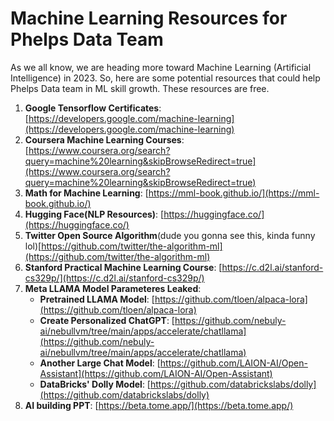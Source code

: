 # Machine Learning Resources for Phelps Data Team

As we all know, we are heading more toward Machine Learning (Artificial Intelligence) in 2023. So, here are some potential resources that could help Phelps Data team in ML skill growth. These resources are free.

1. **Google Tensorflow Certificates**: [https://developers.google.com/machine-learning](https://developers.google.com/machine-learning)
2. **Coursera Machine Learning Courses**: [https://www.coursera.org/search?query=machine%20learning&skipBrowseRedirect=true](https://www.coursera.org/search?query=machine%20learning&skipBrowseRedirect=true)
3. **Math for Machine Learning**: [https://mml-book.github.io/](https://mml-book.github.io/)
4. **Hugging Face(NLP Resources)**: [https://huggingface.co/](https://huggingface.co/)
4. **Twitter Open Source Algorithm**(dude you gonna see this, kinda funny lol)[https://github.com/twitter/the-algorithm-ml](https://github.com/twitter/the-algorithm-ml)
5. **Stanford Practical Machine Learning Course**: [https://c.d2l.ai/stanford-cs329p/](https://c.d2l.ai/stanford-cs329p/)
6. **Meta LLAMA Model Parameteres Leaked**: 
    - **Pretrained LLAMA Model**: [https://github.com/tloen/alpaca-lora](https://github.com/tloen/alpaca-lora)
    - **Create Personalized ChatGPT**: [https://github.com/nebuly-ai/nebullvm/tree/main/apps/accelerate/chatllama](https://github.com/nebuly-ai/nebullvm/tree/main/apps/accelerate/chatllama)
    - **Another Large Chat Model**: [https://github.com/LAION-AI/Open-Assistant](https://github.com/LAION-AI/Open-Assistant)
    - **DataBricks' Dolly Model**: [https://github.com/databrickslabs/dolly](https://github.com/databrickslabs/dolly)
7. **AI building PPT**: [https://beta.tome.app/](https://beta.tome.app/)
